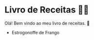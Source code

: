 # Livro de Receitas :man_cook:

Olá! Bem vindo ao meu livro de receitas. :wave:

* Estrogonoffe de Frango